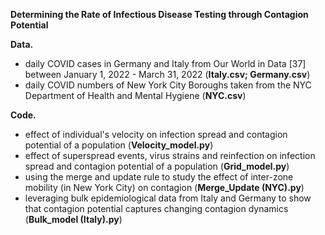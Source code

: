 **Determining the Rate of Infectious Disease Testing through Contagion Potential**


**Data.** 

 - daily COVID cases in Germany and Italy from Our World in Data [37] between January 1, 2022 - March 31, 2022 (**Italy.csv; Germany.csv**)
 - daily COVID numbers of New York City Boroughs taken from the NYC Department of Health and Mental Hygiene (**NYC.csv**)


**Code.** 

 - effect of individual's velocity on infection spread and contagion potential of a population (**Velocity_model.py**)
 - effect of superspread events, virus strains and reinfection on infection spread and contagion potential of a population (**Grid_model.py**)
 - using the merge and update rule to study the effect of inter-zone mobility (in New York City) on contagion (**Merge_Update (NYC).py**)
 - leveraging bulk epidemiological data from Italy and Germany to show that contagion potential captures changing contagion dynamics (**Bulk_model (Italy).py**)
